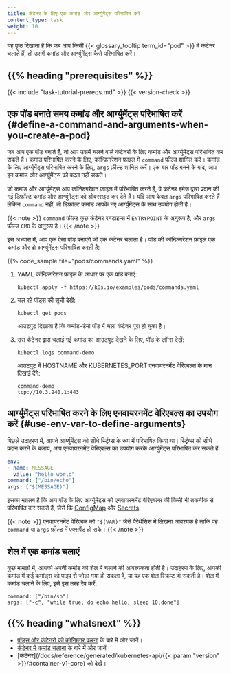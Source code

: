 ```yaml
---
title: कंटेनर के लिए एक कमांड और आर्ग्युमेंट्स परिभाषित करें
content_type: task
weight: 10
---
```


<!-- overview -->

यह पृष्ठ दिखाता है कि जब आप किसी {{< glossary_tooltip term_id="pod" >}} में कंटेनर चलाते हैं, तो उसमें कमांड और आर्ग्युमेंट्स कैसे परिभाषित करें।



## {{% heading "prerequisites" %}}

{{< include "task-tutorial-prereqs.md" >}} {{< version-check >}}



<!-- steps -->

## एक पॉड बनाते समय कमांड और आर्ग्युमेंट्स परिभाषित करें {#define-a-command-and-arguments-when-you-create-a-pod}

जब आप एक पॉड बनाते हैं, तो आप उसमें चलने वाले कंटेनरों के लिए कमांड और आर्ग्युमेंट्स परिभाषित कर सकते हैं। कमांड परिभाषित करने के लिए, कॉन्फ़िगरेशन फ़ाइल में `command` फ़ील्ड शामिल करें। कमांड के लिए आर्ग्युमेंट्स परिभाषित करने के लिए, `args` फ़ील्ड शामिल करें। एक बार पॉड बनने के बाद, आप इन कमांड और आर्ग्युमेंट्स को बदल नहीं सकते।

जो कमांड और आर्ग्युमेंट्स आप कॉन्फ़िगरेशन फ़ाइल में परिभाषित करते हैं, वे कंटेनर इमेज द्वारा प्रदान की गई डिफ़ॉल्ट कमांड और आर्ग्युमेंट्स को ओवरराइड कर देते हैं। यदि आप केवल `args` परिभाषित करते हैं लेकिन `command` नहीं, तो डिफ़ॉल्ट कमांड आपके नए आर्ग्युमेंट्स के साथ उपयोग होती है।

{{< note >}}
`command` फ़ील्ड कुछ कंटेनर रनटाइम्स में `ENTRYPOINT` के अनुरूप है, और `args` फ़ील्ड `CMD` के अनुरूप है।
{{< /note >}}

इस अभ्यास में, आप एक ऐसा पॉड बनाएंगे जो एक कंटेनर चलाता है। पॉड की कॉन्फ़िगरेशन फ़ाइल एक कमांड और दो आर्ग्युमेंट्स परिभाषित करती है:

{{% code_sample file="pods/commands.yaml" %}}



1. YAML कॉन्फ़िगरेशन फ़ाइल के आधार पर एक पॉड बनाएं:


   ```shell
   kubectl apply -f https://k8s.io/examples/pods/commands.yaml
   ```

2. चल रहे पॉड्स की सूची देखें:

   ```shell
   kubectl get pods
   ```

   आउटपुट दिखाता है कि  कमांड-डेमो पॉड में चला कंटेनर पूरा हो चुका है।

3. उस कंटेनर द्वारा चलाई गई कमांड का आउटपुट देखने के लिए, पॉड के लॉग्स देखें:

   ```shell
   kubectl logs command-demo
   ```

   आउटपुट में HOSTNAME और KUBERNETES_PORT एनवायरनमेंट वेरिएबल्स के मान दिखाई देंगे:

   ```
   command-demo
   tcp://10.3.240.1:443
   ```

## आर्ग्युमेंट्स परिभाषित करने के लिए एनवायरनमेंट वेरिएबल्स का उपयोग करें {#use-env-var-to-define-arguments}

पिछले उदाहरण में, आपने आर्ग्युमेंट्स को सीधे स्ट्रिंग्स के रूप में परिभाषित किया था। स्ट्रिंग्स को सीधे प्रदान करने के बजाय, आप एनवायरनमेंट वेरिएबल्स का उपयोग करके आर्ग्युमेंट्स परिभाषित कर सकते हैं:

```yaml
env:
- name: MESSAGE
  value: "hello world"
command: ["/bin/echo"]
args: ["$(MESSAGE)"]
```

इसका मतलब है कि आप पॉड के लिए आर्ग्युमेंट्स को एनवायरनमेंट वेरिएबल्स की किसी भी तकनीक से परिभाषित कर सकते हैं, जैसे कि
[ConfigMap](/docs/tasks/configure-pod-container/configure-pod-configmap/) और
[Secrets](/docs/concepts/configuration/secret/).

{{< note >}}
एनवायरनमेंट वेरिएबल को `"$(VAR)"` जैसे पैरेंथेसिस में लिखना आवश्यक है ताकि वह `command` या `args` फ़ील्ड में एक्सपैंड हो सके।
{{< /note >}}

## शेल में एक कमांड चलाएं


कुछ मामलों में, आपको अपनी कमांड को शेल में चलाने की आवश्यकता होती है। उदाहरण के लिए, आपकी कमांड में कई कमांड्स को पाइप से जोड़ा गया हो सकता है, या यह एक शेल स्क्रिप्ट हो सकती है। शेल में कमांड चलाने के लिए, इसे इस तरह रैप करें:

```shell
command: ["/bin/sh"]
args: ["-c", "while true; do echo hello; sleep 10;done"]
```

## {{% heading "whatsnext" %}}


* [पॉड्स और कंटेनरों को कॉन्फ़िगर करना](/docs/tasks/) के बारे में और जानें।
* [कंटेनर में कमांड चलाना](/docs/tasks/debug/debug-application/get-shell-running-container/) के बारे में और जानें।
* [कंटेनर](/docs/reference/generated/kubernetes-api/{{< param "version" >}}/#container-v1-core) को देखें।
   

